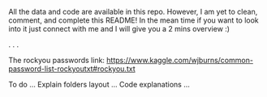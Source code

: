 All the data and code are available in this repo.
However, I am yet to clean, comment, and complete this README!
In the mean time if you want to look into it just connect with me and I will give you a 2 mins overview :)

.
.
.

The rockyou passwords link: https://www.kaggle.com/wjburns/common-password-list-rockyoutxt#rockyou.txt

To do ...
Explain folders layout ...
Code explanations ...
